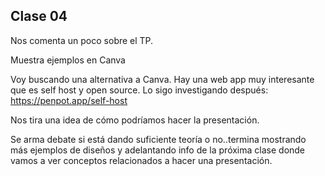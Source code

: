 ## Clase 04

Nos comenta un poco sobre el TP.

Muestra ejemplos en Canva

Voy buscando una alternativa a Canva. Hay una web app muy interesante que es self host y open source. Lo sigo investigando después: https://penpot.app/self-host

Nos tira una idea de cómo podríamos hacer la presentación.

Se arma debate si está dando suficiente teoría o no..termina mostrando más ejemplos de diseños y adelantando info de la próxima clase donde vamos a ver conceptos relacionados a hacer una presentación.

